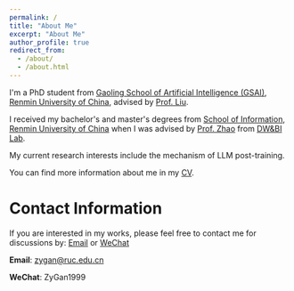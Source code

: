 ```yaml
---
permalink: /
title: "About Me"
excerpt: "About Me"
author_profile: true
redirect_from: 
  - /about/
  - /about.html
---
```

I'm a PhD student from [Gaoling School of Artificial Intelligence (GSAI)](http://ai.ruc.edu.cn/), [Renmin University of China](https://www.ruc.edu.cn/), advised by [Prof. Liu](https://gsai.ruc.edu.cn/liuyong). 

I received my bachelor's and master's degrees from [School of Information](https://info.ruc.edu.cn/), [Renmin University of China](https://www.ruc.edu.cn/) when I was advised by [Prof. Zhao](http://dblp.uni-trier.de/pers/hd/z/Zhao:Suyun) from [DW&BI Lab](http://info.ruc.edu.cn/jsky/xsky/kytd/jsx/sjckyswznsys/index.htm).

My current research interests include the mechanism of LLM post-training. 

You can find more information about me in my [CV](https://zygan1999.github.io/cv/). 

Contact Information
=====
If you are interested in my works, please feel free to contact me for discussions by: 
[Email](mailto:zygan@ruc.edu.cn) or 
[WeChat](../assets/9581685951582_.pic.jpg)

**Email**: zygan@ruc.edu.cn

**WeChat**: ZyGan1999

